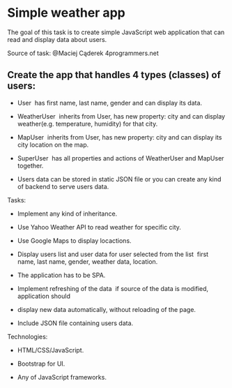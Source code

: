# Simple weather app

The goal of this task is to create simple JavaScript web application that can read and display
data about users.

Source of task: @Maciej Cąderek 4programmers.net

## Create the app that handles 4 types (classes) of users:

- User ­ has first name, last name, gender and can display its data.

- WeatherUser ­ inherits from User, has new property: city and can display weather(e.g. temperature, humidity) for that city.

- MapUser ­ inherits from User, has new property: city and can display its city location on the map.

- SuperUser ­ has all properties and actions of WeatherUser and MapUser together.

- Users data can be stored in static JSON file or you can create any kind of backend to serve users data.

Tasks:

- Implement any kind of inheritance.

- Use Yahoo Weather API to read weather for specific city.

- Use Google Maps to display locactions.

- Display users list and user data for user selected from the list ­ first name, last name, gender, weather data, location.

- The application has to be SPA.

- Implement refreshing of the data ­ if source of the data is modified, application should

- display new data automatically, without reloading of the page.

- Include JSON file containing users data.

Technologies:

- HTML/CSS/JavaScript.

- Bootstrap for UI.

- Any of JavaScript frameworks.

